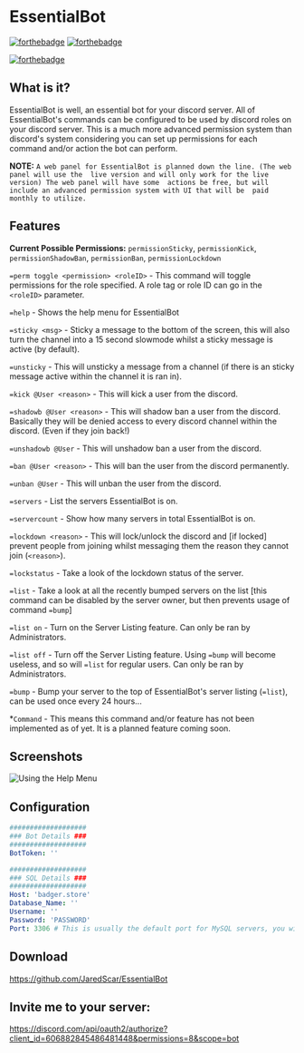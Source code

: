 # EssentialBot

[![forthebadge](https://forthebadge.com/images/badges/built-with-love.svg)](https://badger.store)
[![forthebadge](https://forthebadge.com/images/badges/made-with-java.svg)](https://forthebadge.com)

[![forthebadge](https://forthebadge.com/images/badges/check-it-out.svg)](https://github.com/JaredScar/EssentialBot/releases)

## What is it?

EssentialBot is well, an essential bot for your discord server. All of 
EssentialBot's commands can be configured to be used by discord roles on your discord 
server. This is a much more advanced permission system than discord's system 
considering you can set up permissions for each command and/or action the bot can 
perform.

**NOTE:** `A web panel for EssentialBot is planned down the line. (The web panel will use the 
live version and will only work for the live version) The web panel will have some 
actions be free, but will include an advanced permission system with UI that will be 
paid monthly to utilize.`

## Features

**Current Possible Permissions:** 
`permissionSticky`, `permissionKick`, `permissionShadowBan`, 
`permissionBan`, `permissionLockdown`

`=perm toggle <permission> <roleID>` - This command will toggle permissions for the 
role specified. A role tag or role ID can go in the `<roleID>` parameter.

`=help` - Shows the help menu for EssentialBot

`=sticky <msg>` - Sticky a message to the bottom of the screen, this will also turn the 
channel into a 15 second slowmode whilst a sticky message is active (by default). 

`=unsticky` - This will unsticky a message from a channel (if there is an sticky 
message active within the channel it is ran in). 

`=kick @User <reason>` - This will kick a user from the discord. 

`=shadowb @User <reason>` - This will shadow ban a user from the discord. Basically they will be 
denied access to every discord channel within the discord. (Even if they join back!) 

`=unshadowb @User` - This will unshadow ban a user from the discord.

`=ban @User <reason>` - This will ban the user from the discord permanently. 

`=unban @User` - This will unban the user from the discord.

`=servers` - List the servers EssentialBot is on.

`=servercount` - Show how many servers in total EssentialBot is on.

`=lockdown <reason>` - This will lock/unlock the discord and [if locked] prevent people from joining 
whilst messaging them the reason they cannot join (`<reason>`).

`=lockstatus` - Take a look of the lockdown status of the server.

`=list` - Take a look at all the recently bumped servers on the list [this command can 
be disabled by the server owner, but then prevents usage of command `=bump`]

`=list on` - Turn on the Server Listing feature. Can only be ran by Administrators.

`=list off` - Turn off the Server Listing feature. Using `=bump` will become useless, and so 
will `=list` for regular users. Can only be ran by Administrators.

`=bump` - Bump your server to the top of EssentialBot's server listing (`=list`), can 
be used once every 24 hours...

*`Command` - This means this command and/or feature has not been implemented as of yet. 
It is a planned feature coming soon.

## Screenshots

![Using the Help Menu](https://i.gyazo.com/66c6939703788b487a43fdee852cf630.gif)

## Configuration
```yaml
###################
### Bot Details ###
###################
BotToken: ''

###################
### SQL Details ###
###################
Host: 'badger.store'
Database_Name: ''
Username: ''
Password: 'PASSWORD'
Port: 3306 # This is usually the default port for MySQL servers, you will most likely not need to change this
```


## Download
https://github.com/JaredScar/EssentialBot

## Invite me to your server:
https://discord.com/api/oauth2/authorize?client_id=606882845486481448&permissions=8&scope=bot